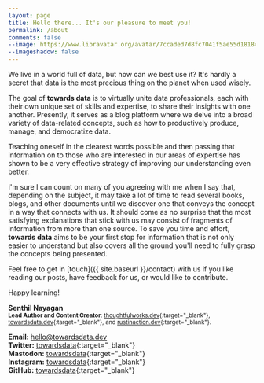 ```yaml
---
layout: page
title: Hello there... It's our pleasure to meet you!
permalink: /about
comments: false
--image: https://www.libravatar.org/avatar/7ccaded7d8fc7041f5ae55d18184e5fd?d=retro&s=350
--imageshadow: false
---
```


We live in a world full of data, but how can we best use it? It's hardly a secret that data is the most precious thing on the planet when used wisely.

The goal of **towards data** is to virtually unite data professionals, each with their own unique set of skills and expertise, to share their insights with one another. Presently, it serves as a blog platform where we delve into a broad variety of data-related concepts, such as how to productively produce, manage, and democratize data.

Teaching oneself in the clearest words possible and then passing that information on to those who are interested in our areas of expertise has shown to be a very effective strategy of improving our understanding even better.

I'm sure I can count on many of you agreeing with me when I say that, depending on the subject, it may take a lot of time to read several books, blogs, and other documents until we discover one that conveys the concept in a way that connects with us. It should come as no surprise that the most satisfying explanations that stick with us may consist of fragments of information from more than one source. To save you time and effort, **towards data** aims to be your first stop for information that is not only easier to understand but also covers all the ground you'll need to fully grasp the concepts being presented.

<!--Every contribution is reviewed by our moderators, who apply our criteria to determine whether it meets our standards and provides value to our readers.-->

Feel free to get in [touch]({{ site.baseurl }}/contact) with us if you like reading our posts, have feedback for us, or would like to contribute.
 
Happy learning!

**Senthil Nayagan**<br/>
<sup>**Lead Author and Content Creator**: [thoughtfulworks.dev](https://thoughtfulworks.dev/){:target="_blank"}, [towardsdata.dev](https://towardsdata.dev/){:target="_blank"}, and [rustinaction.dev](https://rustinaction.dev/){:target="_blank"}.</sup>

**Email:** [hello@towardsdata.dev](mailto:hello@towardsdata.dev)<br/>
**Twitter:** [towardsdata](https://twitter.com/towardsdata){:target="_blank"}<br/>
**Mastodon:** [towardsdata](https://fosstodon.org/@towardsdata){:target="_blank"}<br/>
**Instagram:** [towardsdata](https://www.instagram.com/towardsdata){:target="_blank"}<br/>
**GitHub:** [towardsdata](https://github.com/towardsdata){:target="_blank"}<br/>

